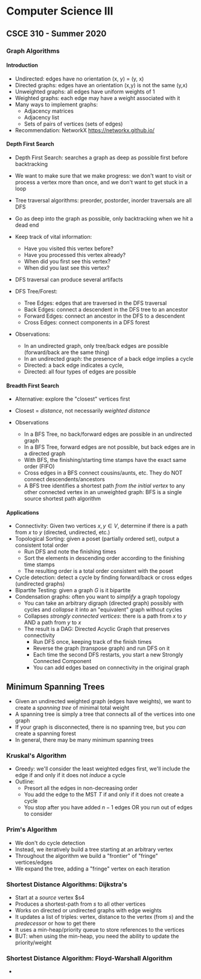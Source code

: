 
# Computer Science III
## CSCE 310 - Summer 2020
### Graph Algorithms

#### Introduction

* Undirected: edges have no orientation (x, y) = (y, x)
* Directed graphs: edges have an orientation (x,y) is not the same (y,x)
* Unweighted graphs: all edges have uniform weights of 1
* Weighted graphs: each edge may have a weight associated with it
* Many ways to implement graphs:
  * Adjacency matrices
  * Adjacency list
  * Sets of pairs of vertices (sets of edges)
* Recommendation: NetworkX https://networkx.github.io/

#### Depth First Search

* Depth First Search: searches a graph as deep as possible first before backtracking
* We want to make sure that we make progress: we don't want to visit or process a vertex more than once, and we don't want to get stuck in a loop
* Tree traversal algorithms: preorder, postorder, inorder traversals are all DFS
* Go as deep into the graph as possible, only backtracking when we hit a dead end
* Keep track of vital information:
  * Have you visited this vertex before?
  * Have you processed this vertex already?
  * When did you first see this vertex?
  * When did you last see this vertex?

* DFS traversal can produce several artifacts
* DFS Tree/Forest:
  * Tree Edges: edges that are traversed in the DFS traversal
  * Back Edges: connect a descendent in the DFS tree to an ancestor
  * Forward Edges: connect an ancestor in the DFS to a descendent
  * Cross Edges: connect components in a DFS forest
* Observations:
  * In an undirected graph, only tree/back edges are possible (forward/back are the same thing)
  * In an undirected graph: the presence of a back edge implies a cycle
  * Directed: a back edge indicates a cycle,
  * Directed: all four types of edges are possible

#### Breadth First Search

* Alternative: explore the "closest" vertices first
* Closest = *distance*, not necessarily *weighted distance*

* Observations
  * In a BFS Tree, no back/forward edges are possible in an undirected graph
  * In a BFS Tree, forward edges are not possible, but back edges are in a directed graph
  * With BFS, the finishing/starting time stamps have the exact same order (FIFO)
  * Cross edges in a BFS connect cousins/aunts, etc.  They do NOT connect descendents/ancestors
  * A BFS tree identifies a shortest path *from the initial vertex* to any other connected vertex in an unweighted graph: BFS is a single source shortest path algorithm

#### Applications

* Connectivity: Given two vertices $x, y \in V$, determine if there is a path from $x$ to $y$ (directed, undirected, etc.)
* Topological Sorting: given a poset (partially ordered set), output a consistent total order
  * Run DFS and note the finishing times
  * Sort the elements in descending order according to the finishing time stamps
  * The resulting order is a total order consistent with the poset  
* Cycle detection: detect a cycle by finding forward/back or cross edges (undirected graphs)
* Bipartite Testing: given a graph $G$ is it bipartite
* Condensation graphs: often you want to *simplify* a graph topology
  * You can take an arbitrary digraph (directed graph) possibly with cycles and *collapse* it into an "equivalent" graph without cycles
  * Collapses *strongly connected vertices*: there is a path from $x$ to $y$ AND a path from $y$ to $x$
  * The result is a DAG: Directed Acyclic Graph that preserves connectivity
    * Run DFS once, keeping track of the finish times
    * Reverse the graph (transpose graph) and run DFS on it
    * Each time the second DFS restarts, you start a new Strongly Connected Component
    * You can add edges based on connectivity in the original graph

## Minimum Spanning Trees

* Given an undirected weighted graph (edges have weights), we want to create a
*spanning tree* of minimal total weight
* A spanning tree is simply a tree that connects all of the vertices into one graph
* If your graph is disconnected, there is no spanning tree, but you *can* create a spanning forest
* In general, there may be many minimum spanning trees

### Kruskal's Algorithm

* Greedy: we'll consider the least weighted edges first, we'll include the edge if and only if it does not *induce* a cycle
* Outline:
  * Presort all the edges in non-decreasing order
  * You add the edge to the MST $T$ if and only if it does not create a cycle
  * You stop after you have added $n-1$ edges OR you run out of edges to consider

### Prim's Algorithm

* We don't do cycle detection
* Instead, we iteratively build a tree starting at an arbitrary vertex
* Throughout the algorithm we build a "frontier" of "fringe" vertices/edges
* We expand the tree, adding a "fringe" vertex on each iteration


### Shortest Distance Algorithms: Dijkstra's

* Start at a *source* vertex $s4
* Produces a shortest-path from $s$ to all other vertices
* Works on directed or undirected graphs with edge weights
* It updates a list of triples: vertex, distance to the vertex (from $s$) and the *predecessor* or how to get there
* It uses a min-heap/priority queue to store references to the vertices
* BUT: when using the min-heap, you need the ability to update the priority/weight

### Shortest Distance Algorithm: Floyd-Warshall Algorithm

*

```text











```
